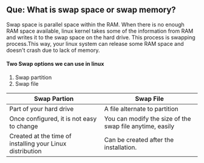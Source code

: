 ## Que: What is swap space or swap memory?

Swap space is parallel space within the RAM. 
When there is no enough RAM space available, linux kernel takes some of the information from RAM and writes it to the swap space on the hard drive.
This process is swapping process.This way, your linux system can release some RAM space and doesn't crash due to lack of memory.

#### Two Swap options we can use in linux
1. Swap partition
2. Swap file

| Swap Partion | Swap File |
|-------------|------------|
| Part of your hard drive | A file alternate to partition |
| Once configured, it is not easy to change | You can modify the size of the swap file anytime, easily |
| Created at the time of installing your Linux distribution | Can be created after the installation. |

